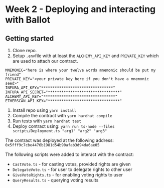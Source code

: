 Week 2 - Deploying and interacting with Ballot
===========================

Getting started
-------------------

1. Clone repo.
2. Setup `.env`file with at least the `ALCHEMY_API_KEY` and `PRIVATE_KEY` which are used to attach our contract. 
````
MNEMONIC="here is where your twelve words mnemonic should be put my friend"
PRIVATE_KEY="<your private key here if you don't have a mnemonic seed>"
INFURA_API_KEY="********************************"
INFURA_API_SECRET="********************************"
ALCHEMY_API_KEY="********************************"
ETHERSCAN_API_KEY="********************************"
````

1. Install repo using `yarn install`
2. Compile the contract with `yarn hardhat compile`
3. Run tests with `yarn hardhat test`
4. Deploy contract using: `yarn run ts-node --files scripts/Deployment.ts "arg1" "arg2" "arg3"`

The contract was deployed at the following address: `0x5fff9c7cbe4476b1981d54b90afab3d94da6ae05`

The following scripts were added to interact with the contract:
- `CastVote.ts` - for casting votes, provided rights are given
- `DelegateVote.ts` - for user to delegate rights to other user
- `GiveVoteRights.ts` - for enabling voting rights to user
- `QueryResults.ts` - querying voting results